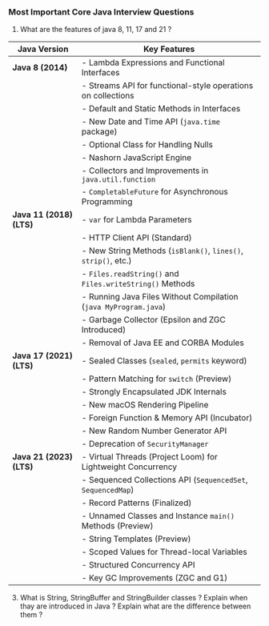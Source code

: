 ### Most Important Core Java Interview Questions

1. What are the features of java 8, 11, 17 and 21 ?

| Java Version | Key Features |
|-------------|-------------|
| **Java 8 (2014)** | - Lambda Expressions and Functional Interfaces  |
|             | - Streams API for functional-style operations on collections |
|             | - Default and Static Methods in Interfaces |
|             | - New Date and Time API (`java.time` package) |
|             | - Optional Class for Handling Nulls |
|             | - Nashorn JavaScript Engine |
|             | - Collectors and Improvements in `java.util.function` |
|             | - `CompletableFuture` for Asynchronous Programming |
| **Java 11 (2018) (LTS)** | - `var` for Lambda Parameters |
|             | - HTTP Client API (Standard) |
|             | - New String Methods (`isBlank()`, `lines()`, `strip()`, etc.) |
|             | - `Files.readString()` and `Files.writeString()` Methods |
|             | - Running Java Files Without Compilation (`java MyProgram.java`) |
|             | - Garbage Collector (Epsilon and ZGC Introduced) |
|             | - Removal of Java EE and CORBA Modules |
| **Java 17 (2021) (LTS)** | - Sealed Classes (`sealed`, `permits` keyword) |
|             | - Pattern Matching for `switch` (Preview) |
|             | - Strongly Encapsulated JDK Internals |
|             | - New macOS Rendering Pipeline |
|             | - Foreign Function & Memory API (Incubator) |
|             | - New Random Number Generator API |
|             | - Deprecation of `SecurityManager` |
| **Java 21 (2023) (LTS)** | - Virtual Threads (Project Loom) for Lightweight Concurrency |
|             | - Sequenced Collections API (`SequencedSet`, `SequencedMap`) |
|             | - Record Patterns (Finalized) |
|             | - Unnamed Classes and Instance `main()` Methods (Preview) |
|             | - String Templates (Preview) |
|             | - Scoped Values for Thread-local Variables |
|             | - Structured Concurrency API |
|             | - Key GC Improvements (ZGC and G1) |






3. What is String, StringBuffer and StringBuilder classes ? Explain when thay are introduced in Java ? Explain what are the difference between them ? 

